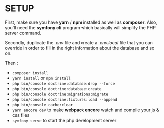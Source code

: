 # SETUP
First, make sure you have **yarn** / **npm** installed as well as **composer**. Also, you'll need the **symfony cli** program which basically will simplify the PHP server command.

Secondly, duplicate the *.env* file and create a *.env.local* file that you can override in order to fill in the right information about the database and so on.

Then :
- ``composer install``
- ``yarn install`` or ``npm install``
- ``php bin/console doctrine:database:drop --force``
- ``php bin/console doctrine:database:create``
- ``php bin/console doctrine:migrations:migrate``
- ``php bin/console doctrine:fixtures:load --append``
- ``php bin/console cache:clear``
- ``yarn encore dev`` to make **webpack encore** watch and compile your js & css files
- ``symfony serve`` to start the php development server